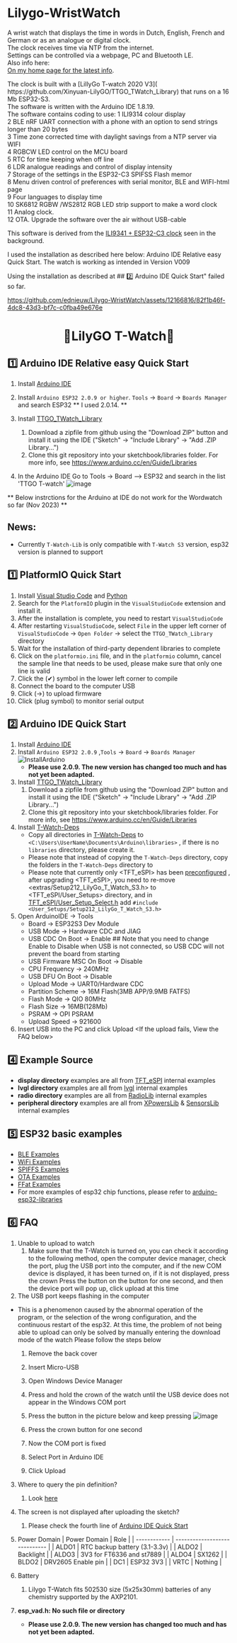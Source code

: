 # Lilygo-WristWatch

A wrist watch that displays the time in words in Dutch, English, French and 
German or as an analogue or digital clock.<br />
The clock receives time via NTP from the internet. <br />
Settings can be controlled via a webpage, PC and Bluetooth LE.<br />
Also info here: <a href="https://ednieuw.home.xs4all.nl/Woordklok/ESP32C3AndMore/ESP32C3ClockAndMoreV.html">  
On my home page for the latest info</a>.	
<p>The clock is built with a [LillyGo T-watch 2020 V3]( https://github.com/Xinyuan-LilyGO/TTGO_TWatch_Library) that runs on a 16 Mb ESP32-S3.</br>
The software is written with the Arduino IDE 1.8.19.</br>
The software contains coding to use:
1 ILI9314 colour display</br>
2 BLE nRF UART connection with a phone with an option to send strings longer than 20 bytes</br>
3 Time zone corrected time with daylight savings from a NTP server via WIFI</br>
4 RGBCW LED control on the MCU board</br>
5 RTC for time keeping when off line</br>
6 LDR analogue readings&nbsp;and control of display intensity</br>
7 Storage of the settings in the ESP32-C3 SPIFSS Flash memor</br>
8 Menu driven control of preferences with serial monitor, BLE and WIFI-html page</br>
9 Four languages to display time</br>
10 SK6812 RGBW /WS2812 RGB LED strip support to make a word clock</br>
11 Analog clock.</br>
12 OTA. Upgrade the software over the air without USB-cable</br> </span></p>


This software is derived from the [ILI9341 + ESP32-C3 clock]( https://github.com/ednieuw/ESP32-C3-Clock-and-more) seen in the background.

I used the installation as described here below: Arduino IDE Relative easy Quick Start. 
The watch is working as intended in Version V009

Using the installation as described at ## 2️⃣ Arduino IDE Quick Start" failed so far.  


https://github.com/ednieuw/Lilygo-WristWatch/assets/12166816/82f1b46f-4dc8-43d3-bf7c-c0fba49e676e

<h1 align = "center">🌟LilyGO T-Watch🌟</h1>

## 1️⃣ Arduino IDE Relative easy Quick Start

1. Install [Arduino IDE](https://www.arduino.cc/en/software)
2. Install `Arduino ESP32 2.0.9 or higher`. `Tools` -> `Board` -> `Boards Manager` and search ESP32
    ** I used 2.0.14. **
3. Install [TTGO_TWatch_Library](https://github.com/Xinyuan-LilyGO/TTGO_TWatch_Library)
   1. Download a zipfile from github using the "Download ZIP" button and install it using the IDE ("Sketch" -> "Include Library" -> "Add .ZIP Library...")
   2. Clone this git repository into your sketchbook/libraries folder. For more info, see https://www.arduino.cc/en/Guide/Libraries

4. In the Arduino IDE Go to Tools -> Board --> ESP32  and search in the list 'TTGO T-watch'
![image](https://github.com/ednieuw/Lilygo-WristWatch/assets/12166816/d0ffc660-1a1b-4799-8abd-a21b5881e2cd)





 ** Below instrctions for the Arduino at IDE do not work for the Wordwatch so far (Nov 2023) **

## News:
- Currently `T-Watch-Lib` is only compatible with `T-Watch S3` version, esp32 version is planned to support

## 1️⃣ PlatformIO Quick Start <Recommended>

1. Install [Visual Studio Code](https://code.visualstudio.com/) and [Python](https://www.python.org/)
2. Search for the `PlatformIO` plugin in the `VisualStudioCode` extension and install it.
3. After the installation is complete, you need to restart `VisualStudioCode`
4. After restarting `VisualStudioCode`, select `File` in the upper left corner of `VisualStudioCode` -> `Open Folder` -> select the `TTGO_TWatch_Library` directory
5. Wait for the installation of third-party dependent libraries to complete
6. Click on the `platformio.ini` file, and in the `platformio` column, cancel the sample line that needs to be used, please make sure that only one line is valid
7. Click the (✔) symbol in the lower left corner to compile
8. Connect the board to the computer USB
9. Click (→) to upload firmware
10. Click (plug symbol) to monitor serial output


## 2️⃣ Arduino IDE Quick Start

1. Install [Arduino IDE](https://www.arduino.cc/en/software)
2. Install `Arduino ESP32 2.0.9` ,`Tools` -> `Board` -> `Boards Manager`
    ![InstallArduino](./images/InstallArduino.jpg)
    * **Please use 2.0.9. The new version has changed too much and has not yet been adapted.**
3. Install [TTGO_TWatch_Library](https://github.com/Xinyuan-LilyGO/TTGO_TWatch_Library)
   1. Download a zipfile from github using the "Download ZIP" button and install it using the IDE ("Sketch" -> "Include Library" -> "Add .ZIP Library...")
   2. Clone this git repository into your sketchbook/libraries folder. For more info, see https://www.arduino.cc/en/Guide/Libraries
4. Install [T-Watch-Deps](https://github.com/Xinyuan-LilyGO/T-Watch-Deps)
    - Copy all directories in [T-Watch-Deps](https://github.com/Xinyuan-LilyGO/T-Watch-Deps) to `<C:\Users\UserName\Documents\Arduino\libraries>` , if there is no `libraries` directory, please create it.
    - Please note that instead of copying the `T-Watch-Deps` directory, copy the folders in the `T-Watch-Deps` directory to <libraries>
    - Please note that currently only <TFT_eSPI> has been [preconfigured](https://github.com/Xinyuan-LilyGO/T-Watch-Deps/blob/be311130018708903d5ed1e524b73d670a2e18f1/TFT_eSPI/User_Setup_Select.h#L143) , after upgrading <TFT_eSPI>, you need to re-move <extras/Setup212_LilyGo_T_Watch_S3.h> to <TFT_eSPI/User_Setups> directory, and in [TFT_eSPI/User_Setup_Select.h](https://github.com/Xinyuan-LilyGO/T-Watch-Deps/blob/be311130018708903d5ed1e524b73d670a2e18f1/TFT_eSPI/User_Setup_Select.h#L143) add `#include <User_Setups/Setup212_LilyGo_T_Watch_S3.h>`
5. Open ArduinoIDE -> Tools
   - Board -> ESP32S3 Dev Module
   - USB Mode -> Hardware CDC and JIAG
   - USB CDC On Boot -> Enable  ## Note that you need to change Enable to Disable when USB is not connected, so USB CDC will not prevent the board from starting
   - USB Firmware MSC On Boot -> Disable
   - CPU Frequency -> 240MHz
   - USB DFU On Boot -> Disable
   - Upload Mode -> UART0/Hardware CDC
   - Partition Scheme -> 16M Flash(3MB APP/9.9MB FATFS)
   - Flash Mode -> QIO 80MHz
   - Flash Size -> 16MB(128Mb)
   - PSRAM -> OPI PSRAM
   - Upload Speed -> 921600
6. Insert USB into the PC and click Upload <If the upload fails, View the FAQ below>


<h2 align = "left">4️⃣ Example Source </h2>

- **display directory**  examples are all from [TFT_eSPI](https://github.com/Bodmer/TFT_eSPI/tree/master/examples) internal examples
- **lvgl directory** examples are all from [lvgl](https://github.com/lvgl/lvgl/tree/master/examples)  internal examples
- **radio directory** examples are all from [RadioLib](https://github.com/jgromes/RadioLib/tree/master/examples/SX126x) internal examples
- **peripheral directory** examples are all from [XPowersLib](https://github.com/lewisxhe/XPowersLib/tree/master/examples) & [SensorsLib](https://github.com/lewisxhe/SensorsLib/tree/master/examples) internal examples


<h2 align = "left">5️⃣ ESP32 basic examples </h2>

- [BLE Examples](https://github.com/espressif/arduino-esp32/tree/master/libraries/BLE)
- [WiFi Examples](https://github.com/espressif/arduino-esp32/tree/master/libraries/WiFi)
- [SPIFFS Examples](https://github.com/espressif/arduino-esp32/tree/master/libraries/SPIFFS)
- [OTA Examples](https://github.com/espressif/arduino-esp32/tree/master/libraries/ArduinoOTA)
- [FFat Examples](https://github.com/espressif/arduino-esp32/tree/master/libraries/FFat)
- For more examples of esp32 chip functions, please refer to [arduino-esp32-libraries](https://github.com/espressif/arduino-esp32/tree/master/libraries)


<h2 align = "left">6️⃣ FAQ </h2>

1. Unable to upload to watch
    1. Make sure that the T-Watch is turned on, you can check it according to the following method, open the computer device manager, check the port, plug the USB port into the computer, and if the new COM device is displayed, it has been turned on, if it is not displayed, press the crown Press the button on the button for one second, and then the device port will pop up, click upload at this time
2. The USB port keeps flashing in the computer
* This is a phenomenon caused by the abnormal operation of the program, or the selection of the wrong configuration, and the continuous restart of the esp32. At this time, the problem of not being able to upload can only be solved by manually entering the download mode of the watch
Please follow the steps below
   1. Remove the back cover
   2. Insert Micro-USB
   3. Open Windows Device Manager
   4. Press and hold the crown of the watch until the USB device does not appear in the Windows COM port
   5. Press the button in the picture below and keep pressing
![image](https://github.com/ednieuw/Lilygo-WristWatch/assets/12166816/dd244d32-bac4-4052-b45b-571f5e504322)

   6. Press the crown button for one second
   7. Now the COM port is fixed
   8. Select Port in Arduino IDE
   9. Click Upload
3. Where to query the pin definition?
    1. Look [here](./src/utilities.h)
4. The screen is not displayed after uploading the sketch?
    1. Please check the fourth line of [Arduino IDE Quick Start]()
5. Power Domain 
    | Power Domain | Role                          |
    | ------------ | ----------------------------- |
    | ALDO1        | RTC backup battery (3.1-3.3v) |
    | ALDO2        | Backlight                     |
    | ALDO3        | 3V3 for FT6336 and st7889     |
    | ALDO4        | SX1262                        |
    | BLDO2        | DRV2605 Enable pin            |
    | DC1          | ESP32 3V3                     |
    | VRTC         | Nothing                       |

6. Battery 
   1. Lilygo T-Watch fits 502530 size (5x25x30mm) batteries of any chemistry supported by the AXP2101.
7. **esp_vad.h: No such file or directory**
   * **Please use 2.0.9. The new version has changed too much and has not yet been adapted.**
